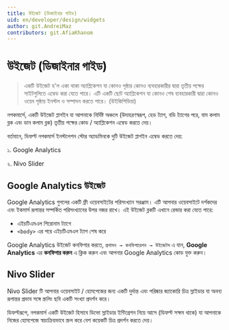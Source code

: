 ```yaml
---
title: উইজেট (ডিজাইনার গাইড)
uid: en/developer/design/widgets
author: git.AndreiMaz
contributors: git.AfiaKhanom
---
```


# উইজেট (ডিজাইনার গাইড)

> একটি উইজেট হ'ল একা থাকা অ্যাপ্লিকেশন যা কোনও পৃষ্ঠার কোনও ব্যবহারকারীর দ্বারা তৃতীয় পক্ষের সাইটগুলিতে এম্বেড করা যেতে পারে। এটি একটি ছোট অ্যাপ্লিকেশন যা কোনও শেষ ব্যবহারকারী দ্বারা কোনও ওয়েব পৃষ্ঠায় ইনস্টল ও সম্পাদন করতে পারে। (উইকিপিডিয়া)

নপকমার্সে, একটি উইজেট প্লাগইন যা আপনাকে নির্দিষ্ট অঞ্চলে (উদাহরণস্বরূপ, হেড ট্যাগ, বডি ট্যাগের পরে, বাম কলাম ব্লক এবং ডান কলাম ব্লক) তৃতীয় পক্ষের কোড / অ্যাপ্লিকেশন এম্বেড করতে দেয়।

বর্তমানে, ডিফল্ট নপকমার্স ইনস্টলেশন স্টোর অ্যাডমিনকে দুটি উইজেট প্লাগইন এম্বেড করতে দেয়:

১. Google Analytics

২. Nivo Slider

## Google Analytics উইজেট

Google Analytics গুগলের একটি ফ্রী ওয়েবসাইটের পরিসংখ্যান সরঞ্জাম। এটি আপনার ওয়েবসাইটে দর্শকদের এবং ইকমার্স রূপান্তর সম্পর্কিত পরিসংখ্যানের উপর নজর রাখে। এই উইজেট ব্লকটি এখানে রেন্ডার করা যেতে পারে:

* এইচটিএমএল শিরোনাম ট্যাগে
* `<body>` এর পরে এইচটিএমএল ট্যাগ শেষ করে

Google Analytics উইজেট কনফিগার করতে, `প্রশাসন → কনফিগারেশন → উইজেটস` এ যান, **Google Analytics** এর **কনফিগার করুন** এ ক্লিক করুন এবং আপনার Google Analytics কোড যুক্ত করুন।

## Nivo Slider

Nivo Slider টি আপনার ওয়েবসাইট / হোমপেজের জন্য একটি দুর্দান্ত এবং পরিষ্কার জ্যাকোরি চিত্র স্লাইডার যা অনন্য রূপান্তর প্রভাব সঙ্গে স্ক্রলিং ছবি একটি সংখ্যা প্রদর্শন করে।

ডিফল্টরূপে, নপকমার্স একটি উইজেট হিসাবে ডিভো স্লাইডার ইন্টিগ্রেশন নিয়ে আসে (ডিফল্ট সক্ষম থাকে) যা আপনাকে নিজের হোমপেজে স্বয়ংক্রিয়ভাবে স্ক্রল করে বেশ কয়েকটি চিত্র প্রদর্শন করতে দেয়।
